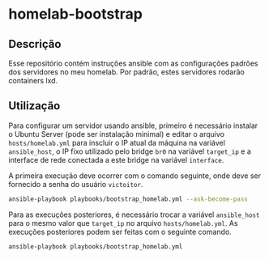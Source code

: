 # homelab-bootstrap

## Descrição

Esse repositório contém instruções ansible com as configurações padrões dos servidores no meu homelab. Por padrão, estes servidores rodarão containers lxd.

## Utilização

Para configurar um servidor usando ansible, primeiro é necessário instalar o Ubuntu Server (pode ser instalação minimal) e editar o arquivo `hosts/homelab.yml` para inscluir o IP atual da máquina na variável `ansible_host`, o IP fixo utilizado pelo bridge `br0` na variável `target_ip` e a interface de rede conectada a este bridge na variável `interface`.

A primeira execução deve ocorrer com o comando seguinte, onde deve ser fornecido a senha do usuário `victoitor`.

```bash
ansible-playbook playbooks/bootstrap_homelab.yml --ask-become-pass
```

Para as execuções posteriores, é necessário trocar a variável `ansible_host` para o mesmo valor que `target_ip` no arquivo `hosts/homelab.yml`.
As execuções posteriores podem ser feitas com o seguinte comando.

```bash
ansible-playbook playbooks/bootstrap_homelab.yml
```
